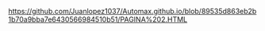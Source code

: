 https://github.com/Juanlopez1037/Automax.github.io/blob/89535d863eb2b1b70a9bba7e6430566984510b51/PAGINA%202.HTML
